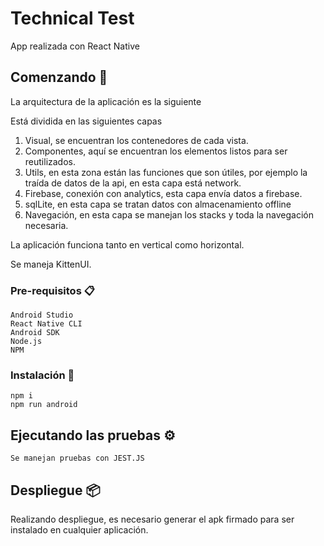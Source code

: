 # Technical Test

App realizada con React Native

## Comenzando 🚀

La arquitectura de la aplicación es la siguiente

[logo]: https://alotroladodeltelefonoblog.files.wordpress.com/2018/11/introduction-to-react-native-8-638.jpg?w=640 "Logo Title Text 2"

Está dividida en las siguientes capas 

1. Visual, se encuentran los contenedores de cada vista.
2. Componentes, aquí se encuentran los elementos listos para ser reutilizados.
3. Utils, en esta zona están las funciones que son útiles, por ejemplo la traída de datos de la api, en esta capa está network.
4. Firebase, conexión con analytics, esta capa envía datos a firebase.
5. sqlLite, en esta capa se tratan datos con almacenamiento offline
6. Navegación, en esta capa se manejan los stacks y toda la navegación necesaria.

La aplicación funciona tanto en vertical como horizontal.

Se maneja KittenUI.

### Pre-requisitos 📋

```
Android Studio
React Native CLI
Android SDK
Node.js
NPM 

```

### Instalación 🔧


```
npm i
npm run android
```


## Ejecutando las pruebas ⚙️

```
Se manejan pruebas con JEST.JS 
```


## Despliegue 📦

Realizando despliegue, es necesario generar el apk firmado para ser instalado en cualquier aplicación.



